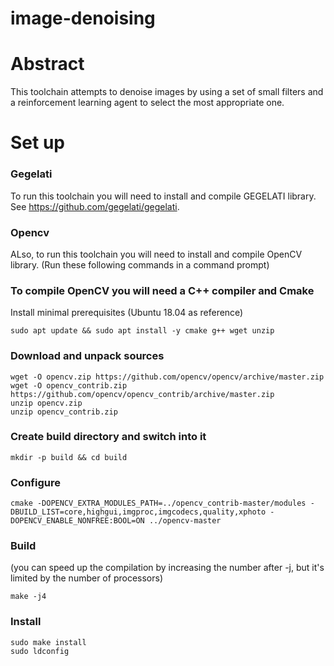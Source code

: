 # image-denoising

# Abstract
This toolchain attempts to denoise images by using a set of small filters and a reinforcement learning agent to select the most appropriate one.

# Set up
### Gegelati
To run this toolchain you will need to install and compile GEGELATI library. See https://github.com/gegelati/gegelati.

### Opencv
ALso, to run this toolchain you will need to install and compile OpenCV library. (Run these following commands in a command prompt)
### To compile OpenCV you will need a C++ compiler and Cmake
Install minimal prerequisites (Ubuntu 18.04 as reference)

    sudo apt update && sudo apt install -y cmake g++ wget unzip
### Download and unpack sources
    wget -O opencv.zip https://github.com/opencv/opencv/archive/master.zip
    wget -O opencv_contrib.zip https://github.com/opencv/opencv_contrib/archive/master.zip
    unzip opencv.zip
    unzip opencv_contrib.zip
### Create build directory and switch into it
    mkdir -p build && cd build
### Configure
    cmake -DOPENCV_EXTRA_MODULES_PATH=../opencv_contrib-master/modules -DBUILD_LIST=core,highgui,imgproc,imgcodecs,quality,xphoto -DOPENCV_ENABLE_NONFREE:BOOL=ON ../opencv-master
### Build
(you can speed up the compilation by increasing the number after -j, but it's limited by the number of processors)

    make -j4

### Install
    sudo make install
    sudo ldconfig

